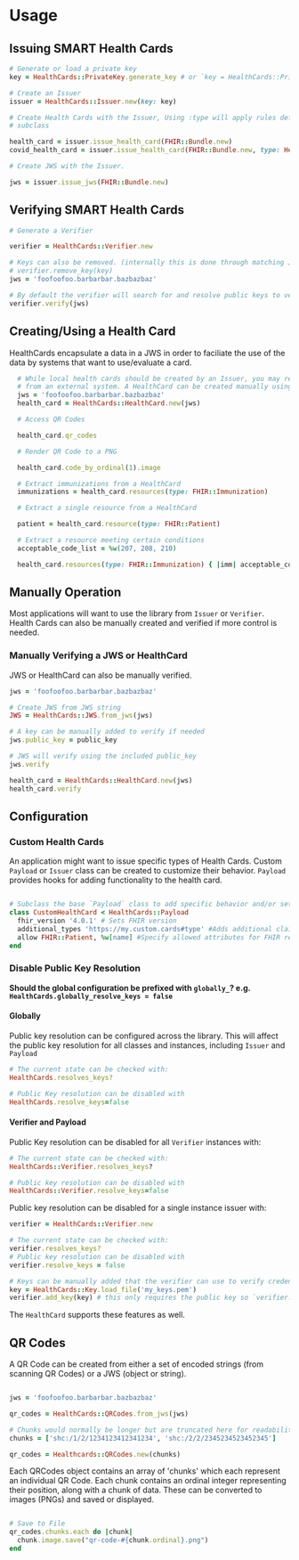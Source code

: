 # Usage

## Issuing SMART Health Cards

```ruby
# Generate or load a private key
key = HealthCards::PrivateKey.generate_key # or `key = HealthCards::PrivateKey.from_file`

# Create an Issuer
issuer = HealthCards::Issuer.new(key: key)

# Create Health Cards with the Issuer, Using :type will apply rules defined by the Payload
# subclass

health_card = issuer.issue_health_card(FHIR::Bundle.new)
covid_health_card = issuer.issue_health_card(FHIR::Bundle.new, type: HealthCards::COVIDPayload)

# Create JWS with the Issuer. 

jws = issuer.issue_jws(FHIR::Bundle.new)

```

## Verifying SMART Health Cards

```ruby
# Generate a Verifier

verifier = HealthCards::Verifier.new

# Keys can also be removed. (internally this is done through matching JWK kids)
# verifier.remove_key(key)
jws = 'foofoofoo.barbarbar.bazbazbaz'

# By default the verifier will search for and resolve public keys to verify credentials
verifier.verify(jws)

```

## Creating/Using a Health Card

HealthCards encapsulate a data in a JWS in order to faciliate the use of the data by systems
that want to use/evaluate a card.

```ruby
  # While local health cards should be created by an Issuer, you may receive a JWS
  # from an external system. A HealthCard can be created manually using only a JWS
  jws = 'foofoofoo.barbarbar.bazbazbaz'
  health_card = HealthCards::HealthCard.new(jws)

  # Access QR Codes

  health_card.qr_codes

  # Render QR Code to a PNG

  health_card.code_by_ordinal(1).image

  # Extract immunizations from a HealthCard
  immunizations = health_card.resources(type: FHIR::Immunization)

  # Extract a single resource from a HealthCard

  patient = health_card.resource(type: FHIR::Patient)

  # Extract a resource meeting certain conditions
  acceptable_code_list = %w(207, 208, 210)

  health_card.resources(type: FHIR::Immunization) { |imm| acceptable_code_list.include?(imm.vaccineCode) }
```

## Manually Operation

Most applications will want to use the library from `Issuer` or `Verifier`.
Health Cards can also be manually created and verified if more control is needed.

### Manually Verifying a JWS or HealthCard
JWS or HealthCard can also be manually verified.

```ruby
jws = 'foofoofoo.barbarbar.bazbazbaz'

# Create JWS from JWS string
JWS = HealthCards::JWS.from_jws(jws)

# A key can be manually added to verify if needed
jws.public_key = public_key

# JWS will verify using the included public_key
jws.verify

health_card = HealthCards::HealthCard.new(jws)
health_card.verify

```

## Configuration

### Custom Health Cards

An application might want to issue specific types of Health Cards. 
Custom `Payload` or `Issuer` class can be created to customize their behavior.
`Payload` provides hooks for adding functionality to the health card.

```ruby

# Subclass the base `Payload` class to add specific behavior and/or set IG specific requirements
class CustomHealthCard < HealthCards::Payload
  fhir_version '4.0.1' # Sets FHIR version
  additional_types 'https://my.custom.cards#type' #Adds additional claim types to those required by SMART Health Cards
  allow FHIR::Patient, %w[name] #Specify allowed attributes for FHIR resources
end

```

### Disable Public Key Resolution

**Should the global configuration be prefixed with `globally_`? e.g. `HealthCards.globally_resolve_keys = false`**

#### Globally
Public key resolution can be configured across the library. This will affect the public key resolution
for all classes and instances, including `Issuer` and `Payload`
```ruby
# The current state can be checked with:
HealthCards.resolves_keys?

# Public Key resolution can be disabled with
HealthCards.resolve_keys=false
```

#### Verifier and Payload
Public Key resolution can be disabled for all `Verifier` instances with:
```ruby
# The current state can be checked with:
HealthCards::Verifier.resolves_keys?

# Public key resolution can be disabled with
HealthCards::Verifier.resolve_keys=false
```

Public key resolution can be disabled for a single instance issuer with:
```ruby
verifier = HealthCards::Verifier.new

# The current state can be checked with:
verifier.resolves_keys?
# Public key resolution can be disabled with
verifier.resolve_keys = false

# Keys can be manually added that the verifier can use to verify credentials
key = HealthCards::Key.load_file('my_keys.pem')
verifier.add_key(key) # this only requires the public key so `verifier.add_key(key.public_key)` works too
```

The `HealthCard` supports these features as well.

## QR Codes

A QR Code can be created from either a set of encoded strings (from scanning QR Codes) or a JWS (object or string).

```ruby

jws = 'foofoofoo.barbarbar.bazbazbaz'

qr_codes = HealthCards::QRCodes.from_jws(jws)

# Chunks would normally be longer but are truncated here for readability
chunks = ['shc:/1/2/1234123412341234', 'shc:/2/2/2345234523452345']

qr_codes = Healthcards::QRCodes.new(chunks)
```
Each QRCodes object contains an array of 'chunks' which each represent an individual QR Code.
Each chunk contains an ordinal integer representing their position, along with a chunk of data. These can be converted to images (PNGs) and saved or displayed.

```ruby

# Save to File
qr_codes.chunks.each do |chunk|
  chunk.image.save("qr-code-#{chunk.ordinal}.png")
end

```